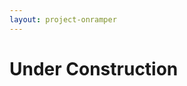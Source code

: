 ```yaml
---
layout: project-onramper
---
```


# Under Construction


[Home]:				/projects/data/
[Start]:				/projects/data/start.html
[api]:				/projects/data/api/index.html
[Data]:				/projects/data/
[Insurance]:		/projects/insurance/
[OnRamper]:			/projects/onramper/
[MVC]:				/projects/onramp/mvc/
[Services]:			/projects/onramp/services/
[Pavement]:			/projects/pavement/
[RoadCrew]:			/projects/roadcrew/
[Configuration]:	/projects/configuration/